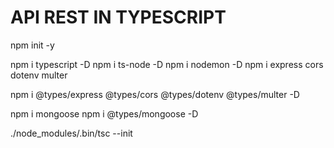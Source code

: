# API REST IN TYPESCRIPT

npm init -y

npm i typescript -D
npm i ts-node -D
npm i nodemon -D
npm i express cors dotenv multer

npm i @types/express @types/cors @types/dotenv @types/multer -D

npm i mongoose
npm i @types/mongoose -D

./node_modules/.bin/tsc --init



